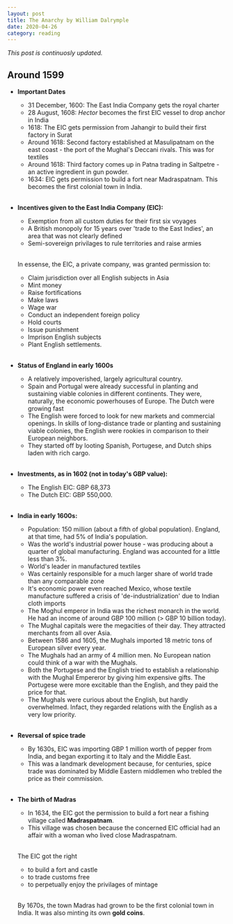 ```yaml
---
layout: post
title: The Anarchy by William Dalrymple
date: 2020-04-26
category: reading
---
```


*This post is continuosly updated.*
## Around 1599

* **Important Dates**
	- 31 December, 1600: The East India Company gets the royal charter
	- 28 August, 1608: *Hector* becomes the first EIC vessel to drop anchor
	in India
	- 1618: The EIC gets permission from Jahangir to build their first
	factory in Surat
	- Around 1618: Second factory established at Masulipatnam on the east
	coast - the port of the Mughal's Deccani rivals. This was for textiles
	- Around 1618: Third factory comes up in Patna trading in Saltpetre - an
	active ingredient in gun powder.
	- 1634: EIC gets permission to build a fort near Madraspatnam. This becomes
	the first colonial town in India.  
  <br>
* **Incentives given to the East India Company (EIC):**
	- Exemption from all custom duties for their first six voyages
	- A British monopoly for 15 years over 'trade to the East Indies', an
	area that was not clearly defined
	- Semi-sovereign privilages to rule territories and raise armies
  
  <br> In essense, the EIC, a private company, was granted permission to:
	- Claim jurisdiction over all English subjects in Asia
	- Mint money
	- Raise fortifications
	- Make laws
	- Wage war
	- Conduct an independent foreign policy
	- Hold courts
	- Issue punishment
	- Imprison English subjects
	- Plant English settlements.

  <br>
* **Status of England in early 1600s**
	- A relatively impoverished, largely agricultural country.
	- Spain and Portugal were already successful in planting and sustaining
	viable colonies in different continents. They were, naturally, the economic
	powerhouses of Europe. The Dutch were growing fast
	- The English were forced to look for new markets and commercial openings.
	 In skills of long-distance trade or planting and sustaining viable colonies,
	the English were rookies in comparison to their European neighbors.
	- They started off by looting Spanish, Portugese, and Dutch ships 
	laden with rich cargo.  

  <br>
* **Investments, as in 1602 (not in today's GBP value):**
	- The English EIC: GBP 68,373
	- The Dutch EIC: GBP 550,000.   

  <br>
* **India in early 1600s:**
	- Population: 150 million (about a fifth of global population). England,
	at that time, had 5% of India's population.
	- Was the world's industrial power house - was producing about a 
	quarter of global manufacturing. England was accounted for a little
	less than 3%.
	- World's leader in manufactured textiles
	- Was certainly responsible for a much larger share of world trade than
	any comparable zone
	- It's economic power even reached Mexico, whose textile manufacture
	suffered a crisis of 'de-industrialization' due to Indian cloth imports
	- The Moghul emperor in India was the richest monarch in the world.
	He had an income of around GBP 100 million (> GBP 10 billion today). 
	- The Mughal capitals were the megacities of their day. They attracted
	merchants from all over Asia.
	- Between 1586 and 1605, the Mughals imported 18 metric tons of European 
	silver every year.
	- The Mughals had an army of 4 million men. No European nation could
	think of a war with the Mughals.
	- Both the Portugese and the English tried to establish a relationship
	with the Mughal Empereror by giving him expensive gifts. The Portugese
	were more excitable than the English, and they paid the price for that.
	- The Mughals were curious about the English, but hardly overwhelmed. 
	Infact, they regarded relations with the English as a very low priority.<br>


  <br>
* **Reversal of spice trade**
	- By 1630s, EIC was importing GBP 1 million worth of pepper from India, and began
  	exporting it to Italy and the Middle East. 
	- This was a landmark development because, for centuries, spice trade 
	was dominated by Middle Eastern middlemen who trebled the price as their commission.

  <br>
* **The birth of Madras**
	- In 1634, the EIC got the permission to build a fort near a fishing village 
	called **Madraspatnam**. 
	- This village was chosen because the concerned EIC official
	had an affair with a woman who lived close Madraspatnam.

  <br> The EIC got the right 
	- to build a fort and castle
	- to trade customs free
	- to perpetually enjoy the privilages of mintage

  <br>By 1670s, the town Madras had grown to be the first colonial town in India. It
  was also minting its own **gold coins**.
